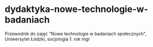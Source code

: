 # dydaktyka-nowe-technologie-w-badaniach
Przewodnik do zajęć "Nowe technologie w badaniach społecznych", Uniwersytet Łódzki, socjologia 1. rok mgr
